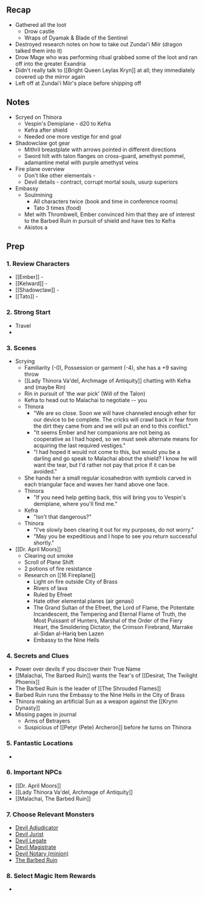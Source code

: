 
## Recap


* Gathered all the loot
	* Drow castle
	* Wraps of Dyamak & Blade of the Sentinel
* Destroyed research notes on how to take out Zundai'i Miir (dragon talked them into it)
* Drow Mage who was performing ritual grabbed some of the loot and ran off into the greater Exandria
* Didn't really talk to [[Bright Queen Leylas Kryn]] at all; they immediately covered up the mirror again
* Left off at Zundai'i Miir's place before shipping off

## Notes

* Scryed on Thinora
	* Vespin's Demiplane - d20 to Kefra
	* Kefra after shield
	* Needed one more vestige for end goal
* Shadowclaw got gear
	* Mithril breastplate with arrows pointed in different directions
	* Sword hilt with talon flanges on cross-guard, amethyst pommel, adamantine metal with purple amethyst veins
* Fire plane overview
	* Don't like other elementals - 
	* Devil details - contract, corrupt mortal souls, usurp superiors
* Embassy
	* Soulmining
		* All characters twice (book and time in conference rooms)
		* Tato 3 times (food)
	* Met with Thrombwell, Ember convinced him that they are of interest to the Barbed Ruin in pursuit of shield and have ties to Kefra
	* Akistos a
## Prep
### 1. Review Characters

* [[Ember]] - 
* [[Kelward]] -
* [[Shadowclaw]] - 
* [[Tato]] - 

### 2. Strong Start

* Travel
* 

### 3. Scenes


* Scrying
	* Familiarity (-0), Possession or garment (-4), she has a +9 saving throw
	* [[Lady Thinora Va'del, Archmage of Antiquity]] chatting with Kefra and (maybe Rin)
	* Rin in pursuit of 'the war pick' (Will of the Talon)
	* Kefra to head out to Malachai to negotiate -- you 
	* Thinora
		* "We are so close. Soon we will have channeled enough ether for our device to be complete. The cricks will crawl back in fear from the dirt they came from and we will put an end to this conflict."
		* "It seems Ember and her companions are not being as cooperative as I had hoped, so we must seek alternate means for acquiring the last required vestiges."
		* "I had hoped it would not come to this, but would you be a darling and go speak to Malachai about the shield? I know he will want the tear, but I'd rather not pay that price if it can be avoided."
	* She hands her a small regular icosahedron with symbols carved in each triangular face and waves her hand above one face.
	* Thinora
		* "If you need help getting back, this will bring you to Vespin's demiplane, where you'll find me."
	* Kefra
		* "Isn't that dangerous?"
	* Thinora
		* "I've slowly been clearing it out for my purposes, do not worry."
		* "May you be expeditious and I hope to see you return successful shortly."
* [[Dr. April Moors]]
	* Clearing out smoke
	* Scroll of Plane Shift
	* 2 potions of fire resistance
	* Research on [[16 Fireplane]]
		* Light on fire outside City of Brass
		* Rivers of lava
		* Ruled by Efreet
		* Hate other elemental planes (air genasi)
		* The Grand Sultan of the Efreet, the Lord of Flame, the Potentate Incandescent, the Tempering and Eternal Flame of Truth, the Most Puissant of Hunters, Marshal of the Order of the Fiery Heart, the Smoldering Dictator, the Crimson Firebrand, Marrake al-Sidan al-Hariq ben Lazen
		* Embassy to the Nine Hells

### 4. Secrets and Clues

* Power over devils if you discover their True Name
* [[Malachai, The Barbed Ruin]] wants the Tear's of [[Desirat, The Twilight Phoenix]]
* The Barbed Ruin is the leader of [[The Shrouded Flames]]
* Barbed Ruin runs the Embassy to the Nine Hells in the City of Brass
* Thinora making an artificial Sun as a weapon against the [[Krynn Dynasty]]
* Missing pages in journal
	* Arms of Betrayers
	* Suspicious of [[Petyr (Pete) Archeron]] before he turns on Thinora

### 5. Fantastic Locations

* 

### 6. Important NPCs

* [[Dr. April Moors]]
* [[Lady Thinora Va'del, Archmage of Antiquity]]
* [[Malachai, The Barbed Ruin]]

### 7. Choose Relevant Monsters

* [Devil Adjudicator](https://www.dndbeyond.com/monsters/4485817-devil-adjudicator)
* [Devil Jurist](https://www.dndbeyond.com/monsters/4485818-devil-jurist)
* [Devil Legate](https://www.dndbeyond.com/monsters/4485819-devil-legate)
* [Devil Magistrate](https://www.dndbeyond.com/monsters/4485820-devil-magistrate)
* [Devil Notary (minion)](https://www.dndbeyond.com/monsters/4485821-devil-notary)
* [The Barbed Ruin](https://www.dndbeyond.com/monsters/4485901-infernal-chancellor-lazivos)

### 8. Select Magic Item Rewards

* 
